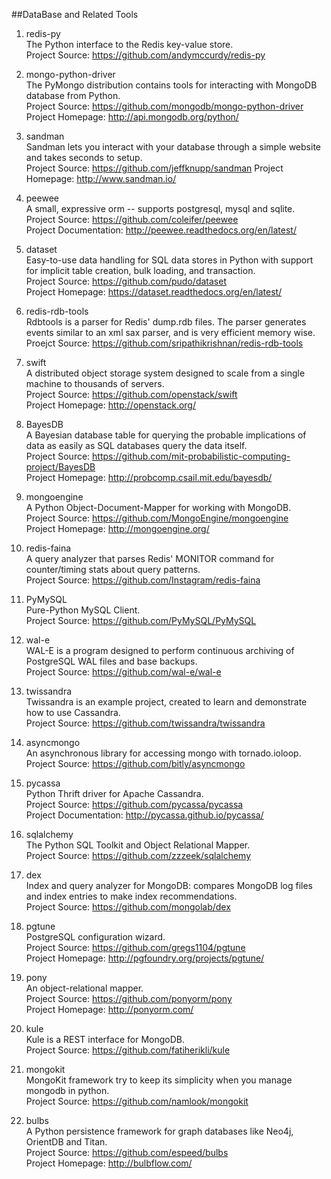 ##DataBase and Related Tools

1. redis-py  
The Python interface to the Redis key-value store.  
Project Source: https://github.com/andymccurdy/redis-py  

1. mongo-python-driver  
The PyMongo distribution contains tools for interacting with MongoDB database from Python.  
Project Source: https://github.com/mongodb/mongo-python-driver  
Project Homepage: http://api.mongodb.org/python/

1. sandman  
Sandman lets you interact with your database through a simple website and takes seconds to setup.  
Project Source: https://github.com/jeffknupp/sandman 
Project Homepage: http://www.sandman.io/  

1. peewee  
A small, expressive orm -- supports postgresql, mysql and sqlite.  
Project Source: https://github.com/coleifer/peewee  
Project Documentation: http://peewee.readthedocs.org/en/latest/

1. dataset  
Easy-to-use data handling for SQL data stores in Python with support for implicit table creation, bulk loading, and transaction.  
Project Source: https://github.com/pudo/dataset  
Project Homepage: https://dataset.readthedocs.org/en/latest/  

1. redis-rdb-tools  
Rdbtools is a parser for Redis' dump.rdb files. The parser generates events similar to an xml sax parser, and is very efficient memory wise.  
Proejct Source: https://github.com/sripathikrishnan/redis-rdb-tools 

1. swift  
A distributed object storage system designed to scale from a single machine to thousands of servers.   
Project Source: https://github.com/openstack/swift  
Project Homepage: http://openstack.org/  

1. BayesDB  
A Bayesian database table for querying the probable implications of data as easily as SQL databases query the data itself.   
Project Source: https://github.com/mit-probabilistic-computing-project/BayesDB   
Project Homepage: http://probcomp.csail.mit.edu/bayesdb/

1. mongoengine   
A Python Object-Document-Mapper for working with MongoDB.   
Project Source: https://github.com/MongoEngine/mongoengine   
Project Homepage: http://mongoengine.org/  

1. redis-faina   
A query analyzer that parses Redis' MONITOR command for counter/timing stats about query patterns.  
Project Source: https://github.com/Instagram/redis-faina     

1. PyMySQL  
Pure-Python MySQL Client.   
Project Source: https://github.com/PyMySQL/PyMySQL  

1. wal-e   
WAL-E is a program designed to perform continuous archiving of PostgreSQL WAL files and base backups.   
Project Source: https://github.com/wal-e/wal-e 

1.  twissandra  
Twissandra is an example project, created to learn and demonstrate how to use Cassandra.   
Project Source: https://github.com/twissandra/twissandra  

1. asyncmongo  
An asynchronous library for accessing mongo with tornado.ioloop.  
Project Source: https://github.com/bitly/asyncmongo  

1. pycassa  
Python Thrift driver for Apache Cassandra.   
Project Source: https://github.com/pycassa/pycassa   
Project Documentation: http://pycassa.github.io/pycassa/   

1. sqlalchemy   
The Python SQL Toolkit and Object Relational Mapper.    
Project Source: https://github.com/zzzeek/sqlalchemy   

1. dex   
Index and query analyzer for MongoDB: compares MongoDB log files and index entries to make index recommendations.   
Project Source: https://github.com/mongolab/dex   

1. pgtune    
PostgreSQL configuration wizard.    
Project Source: https://github.com/gregs1104/pgtune    
Project Homepage: http://pgfoundry.org/projects/pgtune/

1. pony    
An object-relational mapper.    
Project Source: https://github.com/ponyorm/pony   
Project Homepage: http://ponyorm.com/    

1. kule    
Kule is a REST interface for MongoDB.   
Project Source: https://github.com/fatiherikli/kule    

1. mongokit   
MongoKit framework try to keep its simplicity when you manage mongodb in python.    
Project Source: https://github.com/namlook/mongokit  

1. bulbs    
A Python persistence framework for graph databases like Neo4j, OrientDB and Titan.    
Project Source: https://github.com/espeed/bulbs   
Project Homepage: http://bulbflow.com/   

   

